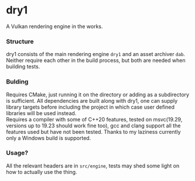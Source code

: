 # dry1
A Vulkan rendering engine in the works.
### Structure
dry1 consists of the main rendering engine `dry1` and an asset archiver `dab`. Neither require each other in the build process, but both are needed when building tests.
### Bulding
Requires CMake, just running it on the directory or adding as a subdirectory is sufficient. All dependencies are built along with dry1, one can supply library targets before including the project in which case user defined libraries will be used instead.  
Requires a compiler with some of C++20 features, tested on msvc(19.29, versions up to 19.23 should work fine too), gcc and clang support all the features used but have not been tested. Thanks to my laziness currently only a Windows build is supported.
### Usage?
All the relevant headers are in `src/engine`, tests may shed some light on how to actually use the thing.